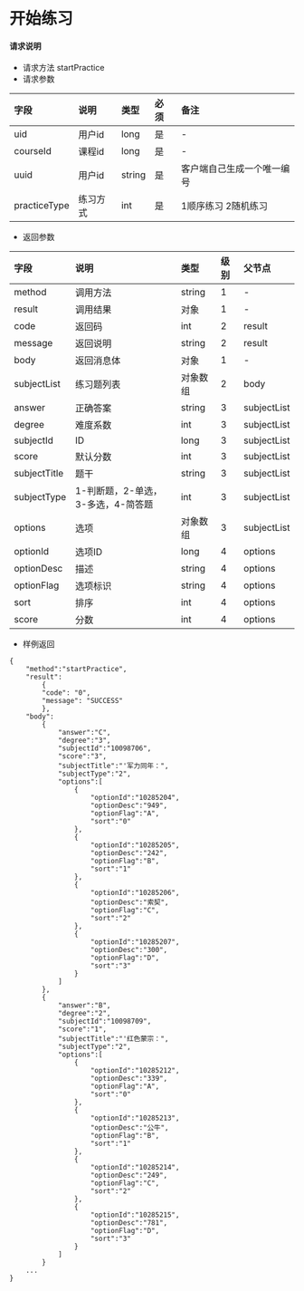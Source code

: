 # 开始练习

#### **请求说明**

* 请求方法 startPractice
* 请求参数

| 字段 | 说明 | 类型 | 必须 |备注 |
| :--- | :--- | :--- | :--- |:--- |
| uid | 用户id | long | 是 |-|
| courseId| 课程id | long | 是 |-|
| uuid | 用户id | string | 是 |客户端自己生成一个唯一编号|
| practiceType|练习方式| int | 是 |1顺序练习 2随机练习|

* 返回参数

| 字段 | 说明 | 类型 | 级别 | 父节点 |
| :--- | :--- | :--- | :--- | :--- |
| method | 调用方法 | string | 1 | - |
| result | 调用结果 | 对象 | 1 | - |
| code | 返回码 | int | 2 | result |
| message | 返回说明 | string | 2 | result |
| body | 返回消息体 | 对象 | 1 | - |
| subjectList| 练习题列表 | 对象数组 | 2 | body |
| answer| 正确答案 | string| 3 | subjectList|
| degree| 难度系数 | int| 3 | subjectList|
| subjectId| ID | long| 3 | subjectList|
| score| 默认分数 | int| 3 | subjectList|
| subjectTitle| 题干 | string| 3 | subjectList|
| subjectType| 1-判断题，2-单选，3-多选，4-简答题 | int| 3 | subjectList|
| options| 选项| 对象数组| 3 | subjectList|
| optionId| 选项ID | long| 4 | options|
| optionDesc| 描述 | string| 4 | options|
| optionFlag|选项标识| string| 4 | options|
| sort| 排序 | int| 4 | options|
| score| 分数 | int| 4 | options|

* 样例返回

```
{
    "method":"startPractice",
    "result":
        {
        "code": "0",
        "message": "SUCCESS"
        },
    "body":
        {
            "answer":"C",
            "degree":"3",
            "subjectId":"10098706",
            "score":"3",
            "subjectTitle":"'军力同年：",
            "subjectType":"2",
            "options":[
                {
                    "optionId":"10285204",
                    "optionDesc":"949",
                    "optionFlag":"A",
                    "sort":"0"
                },
                {
                    "optionId":"10285205",
                    "optionDesc":"242",
                    "optionFlag":"B",
                    "sort":"1"
                },
                {
                    "optionId":"10285206",
                    "optionDesc":"索契",
                    "optionFlag":"C",
                    "sort":"2"
                },
                {
                    "optionId":"10285207",
                    "optionDesc":"300",
                    "optionFlag":"D",
                    "sort":"3"
                }
            ]
        },
        {
            "answer":"B",
            "degree":"2",
            "subjectId":"10098709",
            "score":"1",
            "subjectTitle":"'红色蒙宗：",
            "subjectType":"2",
            "options":[
                {
                    "optionId":"10285212",
                    "optionDesc":"339",
                    "optionFlag":"A",
                    "sort":"0"
                },
                {
                    "optionId":"10285213",
                    "optionDesc":"公牛",
                    "optionFlag":"B",
                    "sort":"1"
                },
                {
                    "optionId":"10285214",
                    "optionDesc":"249",
                    "optionFlag":"C",
                    "sort":"2"
                },
                {
                    "optionId":"10285215",
                    "optionDesc":"781",
                    "optionFlag":"D",
                    "sort":"3"
                }
            ]
        }
    ...
}
```



